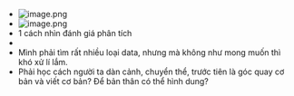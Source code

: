 - ![image.png](../assets/image_1684716249427_0.png)
- ![image.png](../assets/image_1684716273938_0.png)
- 1 cách nhìn đánh giá phân tích
-
- Mình phải tìm rất nhiều loại data, nhưng mà không như mong muốn thì khó xử lí lắm.
- Phải học cách người ta dàn cảnh, chuyển thể, trước tiên là góc quay cơ bản và viết cơ bản? Để bản thân có thể hình dung?